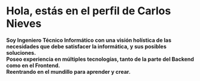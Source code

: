 <h1> Hola, estás en el perfil de Carlos Nieves </h1>
<b>Soy Ingeniero Técnico Informático con una visión holística de las necesidades que debe satisfacer la informática, y sus posibles soluciones.</b>
<br>
<b>Poseo experiencia en múltiples tecnologías, tanto de la parte del Backend como en el Frontend.</b>

<br>
<b>Reentrando en el mundillo para aprender y crear.</b>
